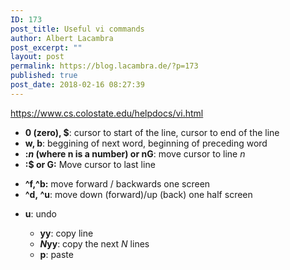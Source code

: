 ```yaml
---
ID: 173
post_title: Useful vi commands
author: Albert Lacambra
post_excerpt: ""
layout: post
permalink: https://blog.lacambra.de/?p=173
published: true
post_date: 2018-02-16 08:27:39
---
```

<a href="https://www.cs.colostate.edu/helpdocs/vi.html">https://www.cs.colostate.edu/helpdocs/vi.html</a>
<ul>
 	<li><strong>0 (zero), $</strong>: cursor to start of the line, cursor to end of the line</li>
 	<li><strong>w, b</strong>: beggining of next word, beginning of preceding word</li>
 	<li><strong>:<em>n</em> (where n is a number) or nG</strong>: move cursor to line <em>n</em></li>
 	<li><strong>:$ or G:</strong> Move cursor to last line</li>
</ul>
<ul>
 	<li><strong>^f,^b:</strong> move forward / backwards one screen</li>
 	<li><strong>^d, ^u</strong>: move down (forward)/up (back) one half screen</li>
</ul>
<ul>
 	<li><strong>u</strong>: undo</li>
</ul>
<ul>
 	<li style="list-style-type: none;">
<ul>
 	<li><strong>yy</strong>: copy line</li>
 	<li><strong><em>N</em>yy</strong>: copy the next <em>N</em> lines</li>
 	<li><strong>p</strong>: paste</li>
</ul>
</li>
</ul>